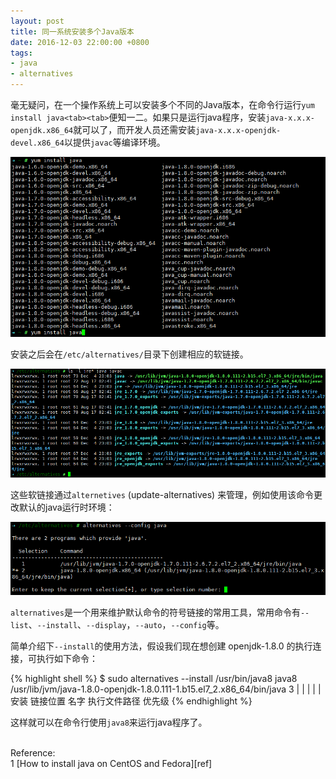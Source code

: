 ```yaml
---
layout: post
title: 同一系统安装多个Java版本
date: 2016-12-03 22:00:00 +0800
tags:
- java
- alternatives
---
```


毫无疑问，在一个操作系统上可以安装多个不同的Java版本，在命令行运行`yum install java<tab><tab>`便知一二。如果只是运行java程序，安装`java-x.x.x-openjdk.x86_64`就可以了，而开发人员还需安装`java-x.x.x-openjdk-devel.x86_64`以提供`javac`等编译环境。

![yuminstalljava](/assets/201612/yuminstalljava.png)

安装之后会在`/etc/alternatives/`目录下创建相应的软链接。

![lsjre](/assets/201612/lsjre.png)

这些软链接通过`alternetives` (update-alternatives) 来管理，例如使用该命令更改默认的java运行时环境：

![alternativesconfigjava](/assets/201612/alternativesconfigjava.png)

`alternatives`是一个用来维护默认命令的符号链接的常用工具，常用命令有`--list`、`--install`、`--display`，`--auto`，`--config`等。

简单介绍下`--install`的使用方法，假设我们现在想创建 openjdk-1.8.0 的执行连接，可执行如下命令：

{% highlight shell %}
$ sudo alternatives --install /usr/bin/java8 java8 /usr/lib/jvm/java-1.8.0-openjdk-1.8.0.111-1.b15.el7_2.x86_64/bin/java 3
                         |          |          |                              |                                          |
                        安装     链接位置      名字                       执行文件路径                                  优先级
{% endhighlight %}

这样就可以在命令行使用`java8`来运行java程序了。

<br>
<span class="post-meta">
Reference:
</span>
<br>
<span class="post-meta">
1 [How to install java on CentOS and Fedora][ref]
</span>

[ref]: https://www.digitalocean.com/community/tutorials/how-to-install-java-on-centos-and-fedora
